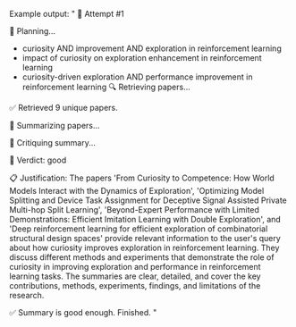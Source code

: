 
Example output:
"
🔁 Attempt #1

🧠 Planning...
 - curiosity AND improvement AND exploration in reinforcement learning
 - impact of curiosity on exploration enhancement in reinforcement learning
 - curiosity-driven exploration AND performance improvement in reinforcement learning
🔍 Retrieving papers...

✅ Retrieved 9 unique papers.

📝 Summarizing papers...

🤔 Critiquing summary...

🧪 Verdict: good

📋 Justification: The papers 'From Curiosity to Competence: How World Models Interact with the Dynamics of Exploration', 'Optimizing Model Splitting and Device Task Assignment for Deceptive Signal Assisted Private Multi-hop Split Learning', 'Beyond-Expert Performance with Limited Demonstrations: Efficient Imitation Learning with Double Exploration', and 'Deep reinforcement learning for efficient exploration of combinatorial structural design spaces' provide relevant information to the user's query about how curiosity improves exploration in reinforcement learning. They discuss different methods and experiments that demonstrate the role of curiosity in improving exploration and performance in reinforcement learning tasks. The summaries are clear, detailed, and cover the key contributions, methods, experiments, findings, and limitations of the research.

✅ Summary is good enough. Finished.
"
